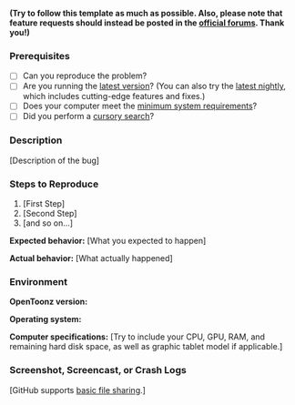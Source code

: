 **(Try to follow this template as much as possible. Also, please note that feature requests should instead be posted in the [official forums](https://groups.google.com/forum/#!categories/opentoonz_en/feature-requests). Thank you!)**

### Prerequisites

* [ ] Can you reproduce the problem?
* [ ] Are you running the [latest version](https://github.com/opentoonz/opentoonz/releases/latest)? (You can also try the [latest nightly](https://github.com/opentoonz/opentoonz/releases/tag/nightly), which includes cutting-edge features and fixes.)
* [ ] Does your computer meet the [minimum system requirements](https://opentoonz.github.io/)?
* [ ] Did you perform a [cursory search](https://github.com/opentoonz/opentoonz/issues)?

### Description

[Description of the bug]

### Steps to Reproduce

1. [First Step]
2. [Second Step]
3. [and so on...]

**Expected behavior:** [What you expected to happen]

**Actual behavior:** [What actually happened]

### Environment

**OpenToonz version:**

**Operating system:**

**Computer specifications:** [Try to include your CPU, GPU, RAM, and remaining hard disk space, as well as graphic tablet model if applicable.]

### Screenshot, Screencast, or Crash Logs

[GitHub supports [basic file sharing](https://help.github.com/articles/file-attachments-on-issues-and-pull-requests/).]